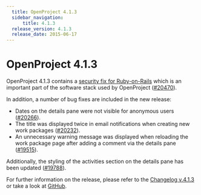 ```yaml
---
  title: OpenProject 4.1.3
  sidebar_navigation:
      title: 4.1.3
  release_version: 4.1.3
  release_date: 2015-06-17
---
```



# OpenProject 4.1.3

OpenProject 4.1.3 contains a [security fix for
Ruby-on-Rails](https://weblog.rubyonrails.org/2015/6/16/Rails-3-2-22-4-1-11-and-4-2-2-have-been-released-and-more/)
which is an important part of the software stack used by OpenProject
([\#20470](https://community.openproject.org/work_packages/20470)).

In addition, a number of bug fixes are included in the new release:

  - Dates on the details pane were not visible for anonymous users
    ([\#20266](https://community.openproject.org/work_packages/20266)).
  - The title was displayed twice in email notifications when creating
    new work packages
    ([\#20232](https://community.openproject.org/work_packages/20232)).
  - An unnecessary warning message was displayed when reloading the work
    package page after adding a comment via the details pane
    ([\#19515](https://community.openproject.org/work_packages/19515)).

Additionally, the styling of the activities section on the details pane
has been updated
([\#19788](https://community.openproject.org/work_packages/19788)).

For further information on the release, please refer to the [Changelog
v.4.1.3](https://community.openproject.org/versions/733) or take a look
at [GitHub](https://github.com/opf/openproject/tree/v4.1.3).


